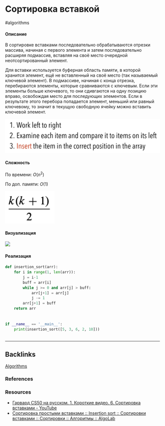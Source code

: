 # Сортировка вставкой
#algorithms 

#### Описание
В сортировке вставками последовательно обрабатываются отрезки массива, начиная с первого элемента и затем последовательно расширяя подмассив, вставляя на своё место очередной неотсортированный элемент.

Для вставки используется буферная область памяти, в которой хранится элемент, ещё не вставленный на своё место (так называемый ключевой элемент). В подмассиве, начиная с конца отрезка, перебираются элементы, которые сравниваются с ключевым. Если эти элементы больше ключевого, то они сдивгаются на одну позицию вправо, освобождая место для последующих элементов. Если в результате этого перебора попадается элемент, меньший или равный ключевому, то значит в текущую свободную ячейку можно вставить ключевой элемент.

![](Static/Pasted%20image%2020220708143427.png)

#### Сложность
По времени:
$O(n^2)$

По доп. памяти:
$O(1)$

![](Static/Pasted%20image%2020220708143440.png)


#### Визуализация

![](https://habrastorage.org/webt/x4/nz/uu/x4nzuuiuosxzaj2y88ewj-vu9zo.gif)

#### Реализация

```python
def insertion_sort(arr):
    for i in range(1, len(arr)):
        j = i-1
        buff = arr[i]
        while j >= 0 and arr[j] > buff:
            arr[j+1] = arr[j]
            j -= 1
        arr[j+1] = buff
    return arr


if __name__ == '__main__':
    print(insertion_sort([5, 3, 6, 2, 10]))
    
```

---
## Backlinks
[Algorithms](../Algorithms.md)

### References

### Resources
- [Гарвард CS50 на русском. 1. Короткие видео. 6. Сортировка вставками - YouTube](https://www.youtube.com/watch?v=SIrdTFF8-4s)
- [Сортировка простыми вставками :: Insertion sort :: Сортировки вставками :: Сортировки :: Алгоритмы :: AlgoLab](http://algolab.valemak.com/heap/insertion-simple)



